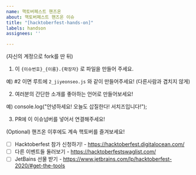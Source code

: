 ```yaml
---
name: 핵토버페스트 핸즈온
about: 핵토버페스트 핸즈온 이슈
title: "[hacktoberfest-hands-on]"
labels: handson
assignees: ''

---
```


(자신의 계정으로 fork를 딴 뒤) 

1. 이 `{이슈번호}_{이름}.{확장자}` 로 파일을 만들어 주세요. 

예) #2 이면 루트에 `2_jiyeonseo.js` 와 같이 만들어주세요! (다른사람과 겹치지 않게)

2. 여러분의 간단한 소개를 좋아하는 언어로 만들어보세요! 

예) console.log("안녕하세요! 오늘도 삽질한다! 서치즈입니다!"); 

3. PR에 이 이슈넘버를 넣어서 연결해주세요! 

(Optional) 핸즈온 이후에도 계속 핵토버를 즐겨보세요! 

- [ ] Hacktoberfest 참가 신청하기! - https://hacktoberfest.digitalocean.com/
- [ ] 다른 이벤트들 둘러보기 - https://hacktoberfestswaglist.com/
- [ ] JetBains 선물 받기 - https://www.jetbrains.com/lp/hacktoberfest-2020/#get-the-tools
